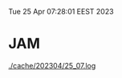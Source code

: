 Tue 25 Apr 07:28:01 EEST 2023
# JAM
<a href='./cache/202304/25_07.log'>./cache/202304/25_07.log</a>
